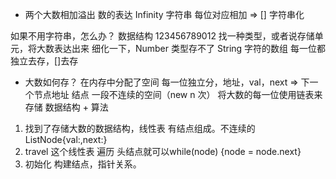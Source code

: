 - 两个大数相加溢出
 数的表达 Infinity 字符串
 每位对应相加 => []
 字符串化

 如果不用字符串，怎么办？
 数据结构
 123456789012
 找一种类型，或者说存储单元，将大数表达出来
 细化一下，Number 类型存不了
 String 字符的数组
 每一位都独立去存，[]去存

- 大数如何存？
 在内存中分配了空间 每一位独立分，地址，val，next => 下一个节点地址
 结点 一段不连续的空间（new n 次） 将大数的每一位使用链表来存储
 数据结构 + 算法  
 1. 找到了存储大数的数据结构，线性表 有结点组成。不连续的 
   ListNode{val:,next:}  
 2. travel 这个线性表 遍历 头结点就可以while(node) {node = node.next}
 3. 初始化 
  构建结点，指针关系。
 